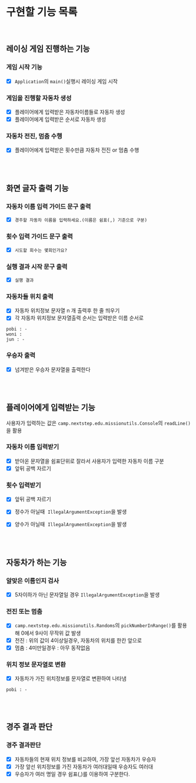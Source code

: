 # 구현할 기능 목록
<br>

## 레이싱 게임 진행하는 기능

### 게임 시작 기능

- [x]  `Application`의 `main()`실행시 레이싱 게임 시작

### 게임을 진행할 자동차 생성

- [x]  플레이어에게 입력받은 자동차이름들로 자동차 생성
- [x]  플레이어에게 입력받은 순서로 자동차 생성

### 자동차 전진, 멈춤 수행

- [x]  플레이어에게 입력받은 횟수만큼 자동차 전진 or 멈춤 수행

<br>
<br>

## 화면 글자 출력 기능

### 자동차 이름 입력 가이드 문구 출력

- [x]  `경주할 자동차 이름을 입력하세요.(이름은 쉼표(,) 기준으로 구분)`

### 횟수 입력 가이드 문구 출력

- [x]  `시도할 회수는 몇회인가요?`

### 실행 결과 시작 문구 출력

- [x]  `실행 결과`

### 자동차들 위치 출력

- [x]  자동차 위치정보 문자열 n 개 출력후 한 줄 띄우기
- [x]  각 자동차 위치정보 문자열출력 순서는 입력받은 이름 순서로

```
pobi : -
woni :
jun : -

```

### 우승자 출력

- [x]  넘겨받은 우승자 문자열을 출력한다

<br>
<br>

## 플레이어에게 입력받는 기능

사용자가 입력하는 값은 `camp.nextstep.edu.missionutils.Console`의 `readLine()`을 활용

### 자동차 이름 입력받기

- [x]  받아온 문자열을 쉼표단위로 잘라서 사용자가 입력한 자동차 이름 구분
- [x]  앞뒤 공백 자르기

### 횟수 입력받기

- [x]  앞뒤 공백 자르기
- [x]  정수가 아닐때  `IllegalArgumentException`을 발생
- [x]  양수가 아닐때  `IllegalArgumentException`을 발생


<br>
<br>

## 자동차가 하는 기능

### 알맞은 이름인지 검사

- [x]  5자이하가 아닌 문자열일 경우 `IllegalArgumentException`을 발생

### 전진 또는 멈춤

- [x]  `camp.nextstep.edu.missionutils.Randoms`의 `pickNumberInRange()`를 활용해 0에서 9사이 무작위 값 발생
- [x]  전진 : 위의 값이 4이상일경우, 자동차의 위치를 한칸 앞으로
- [x]  멈춤 : 4미만일경우 : 아무 동작없음

### 위치 정보 문자열로 변환

- [x]  자동차가 가진 위치정보를 문자열로 변환하여 나타냄

```
pobi : -
```


<br>
<br>

## 경주 결과 판단

### 경주 결과판단

- [x]  자동차들의 현재 위치 정보를 비교하여, 가장 앞선 자동차가 우승자
- [x]  가장 앞선 위치정보를 가진 자동차가 여러대일때 우승자도 여러대 
- [x] 우승자가 여러 명일 경우 쉼표(,)를 이용하여 구분한다.